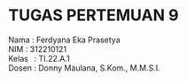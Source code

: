 # TUGAS PERTEMUAN 9

  Nama    : Ferdyana Eka Prasetya</br>
  NIM     : 312210121<br>
  Kelas   : TI.22.A.1</br>
  Dosen   : Donny Maulana, S.Kom., M.M.S.I.</br>
  


